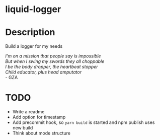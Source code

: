 # liquid-logger

# Description

Build a logger for my needs  

_I'm on a mission that people say is impossible_  
_But when I swing my swords they all choppable_  
_I be the body dropper, the heartbeat stopper_  
_Child educator, plus head amputator_  
\- GZA
# TODO

- Write a readme
- Add option for timestamp
- Add precommit hook, so `yarn build` is started and npm publish uses new build
- Think about mode structure 
